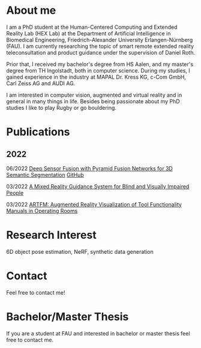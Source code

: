 # About me

I am a PhD student at the Human-Centered Computing and Extended Reality Lab (HEX Lab) at the Department of Artificial Intelligence in Biomedical Engineering, Friedrich-Alexander University Erlangen-Nürnberg (FAU). I am currently researching the topic of smart remote extended reality teleconsultation and product guidance under the supervision of Daniel Roth. 

Prior that, I received my bachelor's degree from HS Aalen, and my master's degree from TH Ingolstadt, both in computer science. During my studies, I gained experience in the industry at MAPAL Dr. Kress KG, c-Com GmbH, Carl Zeiss AG and AUDI AG.

I am interested in computer vision, augmented and virtual reality and in general in many things in life. Besides being passionate about my PhD studies I like to play Rugby or go bouldering.

# Publications
## 2022
06/2022  [Deep Sensor Fusion with Pyramid Fusion Networks for 3D Semantic Segmentation](https://ieeexplore.ieee.org/stamp/stamp.jsp?arnumber=9827113) [GitHub](https://hannahhaensen.github.io/pyfu/) 

03/2022  [A Mixed Reality Guidance System for Blind and Visually Impaired People](https://ieeexplore.ieee.org/abstract/document/9757681)     

03/2022  [ARTFM: Augmented Reality Visualization of Tool Functionality Manuals in Operating Rooms](https://ieeexplore.ieee.org/abstract/document/9757491) 

# Research Interest

6D object pose estimation, NeRF, synthetic data generation

# Contact

Feel free to contact me! 

# Bachelor/Master Thesis

If you are a student at FAU and interested in bachelor or master thesis feel free to contact me. 

